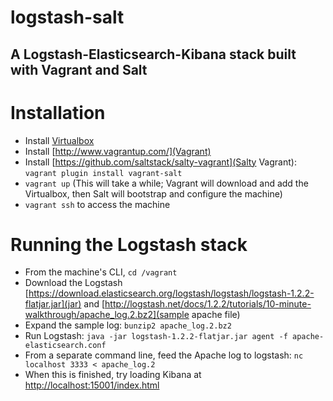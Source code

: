 logstash-salt
=============

## A Logstash-Elasticsearch-Kibana stack built with Vagrant and Salt


Installation
============

- Install [Virtualbox](https://www.virtualbox.org/wiki/Downloads)
- Install [http://www.vagrantup.com/](Vagrant)
- Install [https://github.com/saltstack/salty-vagrant](Salty Vagrant): `vagrant plugin install vagrant-salt`
- `vagrant up` (This will take a while; Vagrant will download and add the Virtualbox, then Salt will bootstrap and configure the machine)
- `vagrant ssh` to access the machine

Running the Logstash stack
==========================

- From the machine's CLI, `cd /vagrant`
- Download the Logstash [https://download.elasticsearch.org/logstash/logstash/logstash-1.2.2-flatjar.jar](jar) 
  and [http://logstash.net/docs/1.2.2/tutorials/10-minute-walkthrough/apache_log.2.bz2](sample apache file)
- Expand the sample log: `bunzip2 apache_log.2.bz2`
- Run Logstash: `java -jar logstash-1.2.2-flatjar.jar agent -f apache-elasticsearch.conf`
- From a separate command line, feed the Apache log to logstash: `nc localhost 3333 < apache_log.2`
- When this is finished, try loading Kibana at [http://localhost:15001/index.html](http://localhost:15001/index.html)
